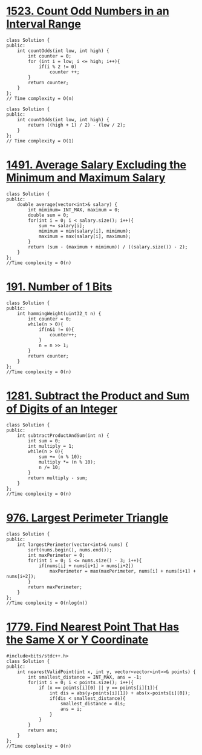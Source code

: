 # [1523. Count Odd Numbers in an Interval Range](https://leetcode.com/problems/count-odd-numbers-in-an-interval-range/description/)
```
class Solution {
public:
    int countOdds(int low, int high) {
        int counter = 0;
        for (int i = low; i <= high; i++){
            if(i % 2 != 0)
                counter ++;
        }
        return counter;
    }
};
// Time complexity = O(n)
```

```
class Solution {
public:
    int countOdds(int low, int high) {
        return ((high + 1) / 2) - (low / 2);
    }
};
// Time complexity = O(1)
```

# [1491. Average Salary Excluding the Minimum and Maximum Salary](https://leetcode.com/problems/average-salary-excluding-the-minimum-and-maximum-salary/?envType=study-plan&id=programming-skills-i)
```
class Solution {
public:
    double average(vector<int>& salary) {
        int mimimum= INT_MAX, maximum = 0;
        double sum = 0;
        for(int i = 0; i < salary.size(); i++){
            sum += salary[i];
            mimimum = min(salary[i], mimimum);
            maximum = max(salary[i], maximum);
        }
        return (sum - (maximum + mimimum)) / ((salary.size()) - 2);
    }
};
//Time complexity = O(n)
```

# [191. Number of 1 Bits](https://leetcode.com/problems/number-of-1-bits/description/?envType=study-plan&id=programming-skills-i)
```
class Solution {
public:
    int hammingWeight(uint32_t n) {
        int counter = 0;
        while(n > 0){
            if(n&1 != 0){
                counter++;
            }
            n = n >> 1;
        }
        return counter;
    }
};
//Time complexity = O(n)
```

# [1281. Subtract the Product and Sum of Digits of an Integer](https://leetcode.com/problems/subtract-the-product-and-sum-of-digits-of-an-integer/?envType=study-plan&id=programming-skills-i)
```
class Solution {
public:
    int subtractProductAndSum(int n) {
        int sum = 0;
        int multiply = 1;
        while(n > 0){
            sum += (n % 10);
            multiply *= (n % 10);
            n /= 10;
        }
        return multiply - sum;
    }
};
//Time complexity = O(n)
```
# [976. Largest Perimeter Triangle](https://leetcode.com/problems/largest-perimeter-triangle/description/?envType=study-plan&id=programming-skills-i)
```
class Solution {
public:
    int largestPerimeter(vector<int>& nums) {
        sort(nums.begin(), nums.end());
        int maxPerimeter = 0;
        for(int i = 0; i <= nums.size() - 3; i++){
            if(nums[i] + nums[i+1] > nums[i+2])
                maxPerimeter = max(maxPerimeter, nums[i] + nums[i+1] + nums[i+2]);
        }
        return maxPerimeter;
    }
};
//Time complexity = O(nlog(n))
```

# [1779. Find Nearest Point That Has the Same X or Y Coordinate](https://leetcode.com/problems/find-nearest-point-that-has-the-same-x-or-y-coordinate/?envType=study-plan&id=programming-skills-i)
```
#include<bits/stdc++.h>
class Solution {
public:
    int nearestValidPoint(int x, int y, vector<vector<int>>& points) {
        int smallest_distance = INT_MAX, ans = -1;
        for(int i = 0; i < points.size(); i++){
            if (x == points[i][0] || y == points[i][1]){
                int dis = abs(y-points[i][1]) + abs(x-points[i][0]);
                if(dis < smallest_distance){
                    smallest_distance = dis;
                    ans = i;
                }
            } 
        }
        return ans;
    }
};
//Time complexity = O(n)
```
